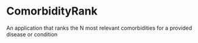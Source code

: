 # ComorbidityRank
An application that ranks the N most relevant comorbidities for a provided disease or condition
